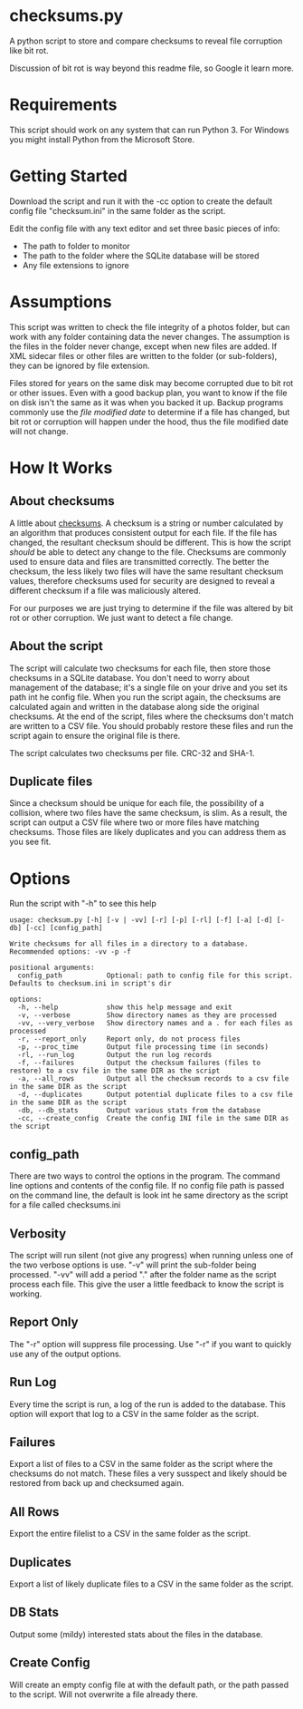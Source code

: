 # checksums.py
A python script to store and compare checksums to reveal file corruption like bit rot.
 
Discussion of bit rot is way beyond this readme file, so Google it learn more.

# Requirements
This script should work on any system that can run Python 3. For Windows you might install Python from the Microsoft Store.

# Getting Started
Download the script and run it with the -cc option to create the default config file "checksum.ini" in the same folder as the script.

Edit the config file with any text editor and set three basic pieces of info:
* The path to folder to monitor
* The path to the folder where the SQLite database will be stored
* Any file extensions to ignore

# Assumptions
This script was written to check the file integrity of a photos folder, but can work with any folder containing data the never changes. The assumption is the files in the folder never change, except when new files are added. If XML sidecar files or other files are written to the folder (or sub-folders), they can be ignored by file extension.

Files stored for years on the same disk may become corrupted due to bit rot or other issues. Even with a good backup plan, you want to know if the file on disk isn't the same as it was when you backed it up. Backup programs commonly use the *file modified date* to determine if a file has changed, but bit rot or corruption will happen under the hood, thus the file modified date will not change.

# How It Works

## About checksums
A little about [checksums](https://en.wikipedia.org/wiki/Checksum). A checksum is a string or number calculated by an algorithm that produces consistent output for each file. If the file has changed, the resultant checksum should be different. This is how the script *should* be able to detect any change to the file. Checksums are commonly used to ensure data and files are transmitted correctly. The better the checksum, the less likely two files will have the same resultant checksum values, therefore checksums used for security are designed to reveal a different checksum if a file was maliciously altered. 

For our purposes we are just trying to determine if the file was altered by bit rot or other corruption. We just want to detect a file change. 

## About the script

The script will calculate two checksums for each file, then store those checksums in a SQLite database. You don't need to worry about management of the database; it's a single file on your drive and you set its path int he config file. When you run the script again, the checksums are calculated again and written in the database along side the original checksums. At the end of the script, files where the checksums don't match are written to a CSV file. You should probably restore these files and run the script again to ensure the original file is there.

The script calculates two checksums per file. CRC-32 and SHA-1. 

## Duplicate files

Since a checksum should be unique for each file, the possibility of a collision, where two files have the same checksum, is slim. As a result, the script can output a CSV file where two or more files have matching checksums. Those files are likely duplicates and you can address them as you see fit.

# Options

Run the script with "-h" to see this help

```plaintext
usage: checksum.py [-h] [-v | -vv] [-r] [-p] [-rl] [-f] [-a] [-d] [-db] [-cc] [config_path]

Write checksums for all files in a directory to a database. Recommended options: -vv -p -f

positional arguments:
  config_path           Optional: path to config file for this script. Defaults to checksum.ini in script's dir

options:
  -h, --help            show this help message and exit
  -v, --verbose         Show directory names as they are processed
  -vv, --very_verbose   Show directory names and a . for each files as processed
  -r, --report_only     Report only, do not process files
  -p, --proc_time       Output file processing time (in seconds)
  -rl, --run_log        Output the run log records
  -f, --failures        Output the checksum failures (files to restore) to a csv file in the same DIR as the script
  -a, --all_rows        Output all the checksum records to a csv file in the same DIR as the script
  -d, --duplicates      Output potential duplicate files to a csv file in the same DIR as the script
  -db, --db_stats       Output various stats from the database
  -cc, --create_config  Create the config INI file in the same DIR as the script
```
## config_path
There are two ways to control the options in the program. The command line options and contents of the config file. If no config file path is passed on the command line, the default is look int he same directory as the script for a file called checksums.ini

## Verbosity
The script will run silent (not give any progress) when running unless one of the two verbose options is use. "-v" will print the sub-folder being processed. "-vv" will add a period "." after the folder name as the script process each file. This give the user a little feedback to know the script is working.

## Report Only
The "-r" option will suppress file processing. Use "-r" if you want to quickly use any of the output options.

## Run Log
Every time the script is run, a log of the run is added to the database. This option will export that log to a CSV in the same folder as the script.

## Failures
Export a list of files to a CSV in the same folder as the script where the checksums do not match. These files a very susspect and likely should be restored from back up and checksumed again.

## All Rows
Export the entire filelist to a CSV in the same folder as the script.

## Duplicates
Export a list of likely duplicate files to a CSV in the same folder as the script.

## DB Stats
Output some (mildy) interested stats about the files in the database.

## Create Config
Will create an empty config file at with the default path, or the path passed to the script. Will not overwrite a file already there.